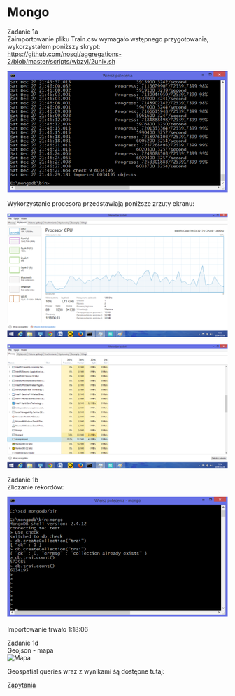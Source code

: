 Mongo
=====
Zadanie 1a<br />
Zaimportowanie pliku Train.csv wymagało wstępnego przygotowania, wykorzystałem poniższy skrypt:<br />
https://github.com/nosql/aggregations-2/blob/master/scripts/wbzyl/2unix.sh

![ter2](https://github.com/mperkowski/Mongo/blob/master/ter2.png)

Wykorzystanie procesora przedstawiają poniższe zrzuty ekranu:

![first](https://github.com/mperkowski/Mongo/blob/master/first.png)

![second](https://github.com/mperkowski/Mongo/blob/master/second.png)

Zadanie 1b<br />
Zliczanie rekordów:

![ter](https://github.com/mperkowski/Mongo/blob/master/ter.png)

Importowanie trwało 1:18:06

Zadanie 1d<br />
Geojson - mapa<br />
![Mapa](https://github.com/mperkowski/Mongo/blob/master/places.geojson)

Geospatial queries wraz z wynikami śą dostępne tutaj:

[Zapytania](https://github.com/mperkowski/Mongo/blob/master/queries)
